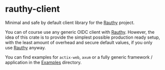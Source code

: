 # rauthy-client

Minimal and safe by default client library for the [Rauthy](https://github.com/sebadob/rauthy) project.

You can of course use any generic OIDC client with [Rauthy](https://github.com/sebadob/rauthy).
However, the idea of this crate is to provide the simplest possible production ready setup, with the least amount of
overhead and secure default values, if you only use [Rauthy](https://github.com/sebadob/rauthy) anyway.

You can find examples for `actix-web`, `axum` or a fully generic framework / application in the
[Examples](https://github.com/sebadob/rauthy/tree/main/rauthy-client/examples) directory.
 